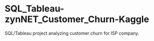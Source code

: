 # SQL_Tableau-zynNET_Customer_Churn-Kaggle
SQL/Tableau project analyzing customer churn for ISP company.
